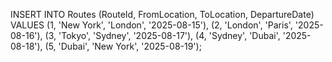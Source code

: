 
INSERT INTO Routes (RouteId, FromLocation, ToLocation, DepartureDate) VALUES
(1, 'New York', 'London', '2025-08-15'),
(2, 'London', 'Paris', '2025-08-16'),
(3, 'Tokyo', 'Sydney', '2025-08-17'),
(4, 'Sydney', 'Dubai', '2025-08-18'),
(5, 'Dubai', 'New York', '2025-08-19');
